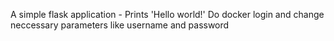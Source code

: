 A simple flask application - Prints 'Hello world!'
Do docker login and change neccessary parameters like username and password